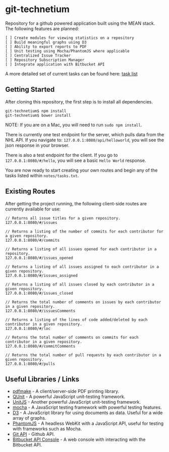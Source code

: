 git-technetium
==============

Repository for a github powered application built using the MEAN stack. The following features are planned:

    [ ] Create modules for viewing statistics on a repository 
    [ ] Build meaningful graphs using D3 
    [ ] Ability to export reports to PDF
    [ ] Unit testing using Mocha/PhantomJS where applicable
    [ ] Centralized Issue Tracker
    [ ] Repository Subscription Manager
    [ ] Integrate application with Bitbucket API

A more detailed set of current tasks can be found here: [task list](https://github.com/DrkSephy/git-technetium/blob/master/notes/tasks.txt)

Getting Started
---------------

After cloning this repository, the first step is to install all dependencies. 

    git-technetium$ npm install
    git-technetium$ bower install

NOTE: If you are on a Mac, you will need to run `sudo npm install`. 

There is currently one test endpoint for the server, which pulls data from the NHL API. If you navigate to:
`127.0.0.1:8080/api/helloworld`, you will see the json response in your browser.

There is also a test endpoint for the client. If you go to `127.0.0.1:8080/#/hello`, you will see a basic
`Hello World` response. 

You are now ready to start creating your own routes and begin any of the tasks listed within `notes/tasks.txt`.

Existing Routes
---------------

After getting the project running, the following client-side routes are currently available for use: 
    
    // Returns all issue titles for a given repository.
    127.0.0.1:8080/#/issues

    // Returns a listing of the number of commits for each contributor for a given repository.
    127.0.0.1:8080/#/commits

    // Returns a listing of all issues opened for each contributor in a repository.
    127.0.0.1:8080/#/issues_opened

    // Returns a listing of all issues assigned to each contributor in a given repository.
    127.0.0.1:8080/#/issues_assigned

    // Returns a listing of all issues closed by each contributor in a given repository.
    127.0.0.1:8080/#/issues_closed

    // Returns the total number of comments on issues by each contributor in a given repository.
    127.0.0.1:8080/#/issuesComments

    // Returns a listing of the lines of code added/deleted by each contributor in a given repository.
    127.0.0.1:8080/#/loc

    // Returns the total number of comments on commits for each contributor in a given repository.
    127.0.0.1:8080/#/commitComments

    // Returns the total number of pull requests by each contributor in a given repository.
    127.0.0.1:8080/#/pulls


Useful Libraries / Links
------------------------

* [pdfmake](http://pdfmake.org/#/) - A client/server-side PDF printing library.
* [QUnit](http://qunitjs.com/) - A powerful JavaScript unit-testing framework.
* [UnitJS](http://unitjs.com/) - Another powerful JavaScript unit-testing framework. 
* [mocha](http://visionmedia.github.io/mocha/) - A JavaScript testing framework with powerful testing features. 
* [D3](http://d3js.org/) - A JavaScript library for using documents as data. Useful for a wide array of graphs.
* [PhantomJS](http://phantomjs.org/) - A headless WebKit with a JavaScript API, useful for testing with frameworks such as Mocha.
* [Git API](https://developer.github.com/v3/) - Github API.
* [Bitbucket API Console](http://restbrowser.bitbucket.org/) - A web console with interacting with the Bitbucket API.


